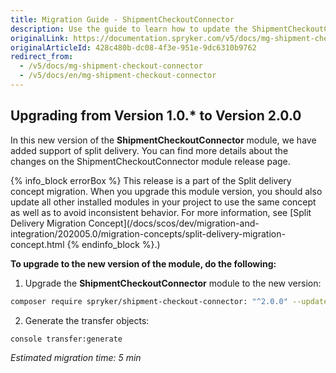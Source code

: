 ```yaml
---
title: Migration Guide - ShipmentCheckoutConnector
description: Use the guide to learn how to update the ShipmentCheckoutConnector module to a newer version.
originalLink: https://documentation.spryker.com/v5/docs/mg-shipment-checkout-connector
originalArticleId: 428c480b-dc08-4f3e-951e-9dc6310b9762
redirect_from:
  - /v5/docs/mg-shipment-checkout-connector
  - /v5/docs/en/mg-shipment-checkout-connector
---
```


## Upgrading from Version 1.0.* to Version 2.0.0

In this new version of the **ShipmentCheckoutConnector** module, we have added support of split delivery. You can find more details about the changes on the ShipmentCheckoutConnector module release page.

{% info_block errorBox %}
This release is a part of the Split delivery concept migration. When you upgrade this module version, you should also update all other installed modules in your project to use the same concept as well as to avoid inconsistent behavior. For more information, see [Split Delivery Migration Concept](/docs/scos/dev/migration-and-integration/202005.0/migration-concepts/split-delivery-migration-concept.html
{% endinfo_block %}.)

**To upgrade to the new version of the module, do the following:**

1. Upgrade the **ShipmentCheckoutConnector** module to the new version:

```bash
composer require spryker/shipment-сheckout-сonnector: "^2.0.0" --update-with-dependencies
```
2. Generate the transfer objects:

```bash
console transfer:generate
```

*Estimated migration time: 5 min*
